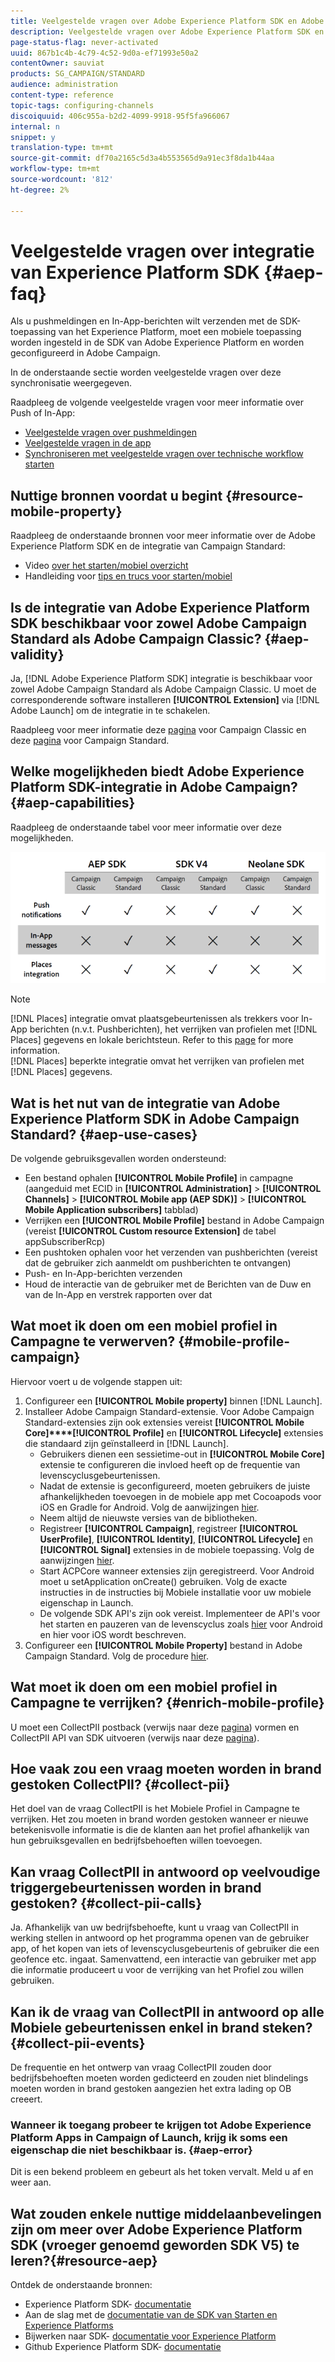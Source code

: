 ```yaml
---
title: Veelgestelde vragen over Adobe Experience Platform SDK en Adobe Campaign-integratie
description: Veelgestelde vragen over Adobe Experience Platform SDK en Adobe Campaign-integratie
page-status-flag: never-activated
uuid: 867b1c4b-4c79-4c52-9d0a-ef71993e50a2
contentOwner: sauviat
products: SG_CAMPAIGN/STANDARD
audience: administration
content-type: reference
topic-tags: configuring-channels
discoiquuid: 406c955a-b2d2-4099-9918-95f5fa966067
internal: n
snippet: y
translation-type: tm+mt
source-git-commit: df70a2165c5d3a4b553565d9a91ec3f8da1b44aa
workflow-type: tm+mt
source-wordcount: '812'
ht-degree: 2%

---
```



# Veelgestelde vragen over integratie van Experience Platform SDK {#aep-faq}

Als u pushmeldingen en In-App-berichten wilt verzenden met de SDK-toepassing van het Experience Platform, moet een mobiele toepassing worden ingesteld in de SDK van Adobe Experience Platform en worden geconfigureerd in Adobe Campaign.

In de onderstaande sectie worden veelgestelde vragen over deze synchronisatie weergegeven.

Raadpleeg de volgende veelgestelde vragen voor meer informatie over Push of In-App:

* [Veelgestelde vragen over pushmeldingen](../../channels/using/about-push-notifications.md#push-faq)
* [Veelgestelde vragen in de app](../../channels/using/about-in-app-messaging.md#in-app-faq)
* [Synchroniseren met veelgestelde vragen over technische workflow starten](../../administration/using/syncwithlaunch-faq.md)

## Nuttige bronnen voordat u begint {#resource-mobile-property}

Raadpleeg de onderstaande bronnen voor meer informatie over de Adobe Experience Platform SDK en de integratie van Campaign Standard:

* Video [over het starten/mobiel overzicht](https://www.adobe.com/experience-platform/launch.html#acpl-mobile-video)
* Handleiding voor [tips en trucs voor starten/mobiel](https://www.adobe.com/content/dam/www/us/en/experience-platform/launch-tag-manager/pdfs/adobe-cloud-platform-launch-tips-and-tricks-sheet.pdf)

## Is de integratie van Adobe Experience Platform SDK beschikbaar voor zowel Adobe Campaign Standard als Adobe Campaign Classic? {#aep-validity}

Ja, [!DNL Adobe Experience Platform SDK] integratie is beschikbaar voor zowel Adobe Campaign Standard als Adobe Campaign Classic. U moet de corresponderende software installeren **[!UICONTROL Extension]** via [!DNL Adobe Launch] om de integratie in te schakelen.

Raadpleeg voor meer informatie deze [pagina](https://aep-sdks.gitbook.io/docs/using-mobile-extensions/adobe-campaignclassic) voor Campaign Classic en deze [pagina](https://aep-sdks.gitbook.io/docs/using-mobile-extensions/adobe-campaign-standard) voor Campaign Standard.

## Welke mogelijkheden biedt Adobe Experience Platform SDK-integratie in Adobe Campaign? {#aep-capabilities}

Raadpleeg de onderstaande tabel voor meer informatie over deze mogelijkheden.

![](assets/faq.png)

>[!NOTE]
>
>[!DNL Places] integratie omvat plaatsgebeurtenissen als trekkers voor In-App berichten (n.v.t. Pushberichten), het verrijken van profielen met [!DNL Places] gegevens en lokale berichtsteun. Refer to this [page](../../channels/using/preparing-and-sending-an-in-app-message.md) for more information. <br>[!DNL Places] beperkte integratie omvat het verrijken van profielen met [!DNL Places] gegevens.

## Wat is het nut van de integratie van Adobe Experience Platform SDK in Adobe Campaign Standard? {#aep-use-cases}

De volgende gebruiksgevallen worden ondersteund:

* Een bestand ophalen **[!UICONTROL Mobile Profile]** in campagne (aangeduid met ECID in **[!UICONTROL Administration]** > **[!UICONTROL Channels]** > **[!UICONTROL Mobile app (AEP SDK)]** > **[!UICONTROL Mobile Application subscribers]** tabblad)
* Verrijken een **[!UICONTROL Mobile Profile]** bestand in Adobe Campaign (vereist **[!UICONTROL Custom resource Extension]** de tabel appSubscriberRcp)
* Een pushtoken ophalen voor het verzenden van pushberichten (vereist dat de gebruiker zich aanmeldt om pushberichten te ontvangen)
* Push- en In-App-berichten verzenden
* Houd de interactie van de gebruiker met de Berichten van de Duw en van de In-App en verstrek rapporten over dat

## Wat moet ik doen om een mobiel profiel in Campagne te verwerven? {#mobile-profile-campaign}

Hiervoor voert u de volgende stappen uit:

1. Configureer een **[!UICONTROL Mobile property]** binnen [!DNL Launch].
1. Installeer Adobe Campaign Standard-extensie. Voor Adobe Campaign Standard-extensies zijn ook extensies vereist **[!UICONTROL Mobile Core]****[!UICONTROL Profile]** en **[!UICONTROL Lifecycle]** extensies die standaard zijn geïnstalleerd in [!DNL Launch].
   * Gebruikers dienen een sessietime-out in **[!UICONTROL Mobile Core]** extensie te configureren die invloed heeft op de frequentie van levenscyclusgebeurtenissen.
   * Nadat de extensie is geconfigureerd, moeten gebruikers de juiste afhankelijkheden toevoegen in de mobiele app met Cocoapods voor iOS en Gradle for Android. Volg de aanwijzingen [hier](https://aep-sdks.gitbook.io/docs/using-mobile-extensions/adobe-campaign-standard).
   * Neem altijd de nieuwste versies van de bibliotheken.
   * Registreer **[!UICONTROL Campaign]**, registreer **[!UICONTROL UserProfile]**, **[!UICONTROL Identity]**, **[!UICONTROL Lifecycle]** en **[!UICONTROL Signal]** extensies in de mobiele toepassing. Volg de aanwijzingen [hier](https://aep-sdks.gitbook.io/docs/using-mobile-extensions/adobe-campaign-standard#register-the-campaign-standard-extension-with-mobile-core).
   * Start ACPCore wanneer extensies zijn geregistreerd. Voor Android moet u setApplication onCreate() gebruiken. Volg de exacte instructies in de instructies bij Mobiele installatie voor uw mobiele eigenschap in Launch.
   * De volgende SDK API&#39;s zijn ook vereist. Implementeer de API&#39;s voor het starten en pauzeren van de levenscyclus zoals [hier](https://aep-sdks.gitbook.io/docs/using-mobile-extensions/mobile-core/lifecycle/lifecycle-extension-in-android) voor Android en hier voor iOS wordt beschreven.
1. Configureer een **[!UICONTROL Mobile Property]** bestand in Adobe Campaign Standard. Volg de procedure [hier](../../administration/using/configuring-a-mobile-application.md#channel-specific-config).

## Wat moet ik doen om een mobiel profiel in Campagne te verrijken? {#enrich-mobile-profile}

U moet een CollectPII postback (verwijs naar deze [pagina](https://helpx.adobe.com/campaign/kb/config-app-in-launch.html#PIIpostback)) vormen en CollectPII API van SDK uitvoeren (verwijs naar deze [pagina](https://aep-sdks.gitbook.io/docs/using-mobile-extensions/mobile-core/mobile-core-api-reference#collect-pii)).

## Hoe vaak zou een vraag moeten worden in brand gestoken CollectPII? {#collect-pii}

Het doel van de vraag CollectPII is het Mobiele Profiel in Campagne te verrijken. Het zou moeten in brand worden gestoken wanneer er nieuwe betekenisvolle informatie is die de klanten aan het profiel afhankelijk van hun gebruiksgevallen en bedrijfsbehoeften willen toevoegen.

## Kan vraag CollectPII in antwoord op veelvoudige triggergebeurtenissen worden in brand gestoken? {#collect-pii-calls}

Ja. Afhankelijk van uw bedrijfsbehoefte, kunt u vraag van CollectPII in werking stellen in antwoord op het programma openen van de gebruiker app, of het kopen van iets of levenscyclusgebeurtenis of gebruiker die een geofence etc. ingaat. Samenvattend, een interactie van gebruiker met app die informatie produceert u voor de verrijking van het Profiel zou willen gebruiken.

## Kan ik de vraag van CollectPII in antwoord op alle Mobiele gebeurtenissen enkel in brand steken? {#collect-pii-events}

De frequentie en het ontwerp van vraag CollectPII zouden door bedrijfsbehoeften moeten worden gedicteerd en zouden niet blindelings moeten worden in brand gestoken aangezien het extra lading op OB creeert.

### Wanneer ik toegang probeer te krijgen tot Adobe Experience Platform Apps in Campaign of Launch, krijg ik soms een eigenschap die niet beschikbaar is. {#aep-error}

Dit is een bekend probleem en gebeurt als het token vervalt. Meld u af en weer aan.

## Wat zouden enkele nuttige middelaanbevelingen zijn om meer over Adobe Experience Platform SDK (vroeger genoemd geworden SDK V5) te leren?{#resource-aep}

Ontdek de onderstaande bronnen:

* Experience Platform SDK- [documentatie](https://aep-sdks.gitbook.io/docs/)
* Aan de slag met de [documentatie van de SDK van Starten en Experience Platforms](https://aep-sdks.gitbook.io/docs/getting-started/create-a-mobile-property)
* Bijwerken naar SDK- [documentatie voor Experience Platform](https://aep-sdks.gitbook.io/docs/resources/upgrading-to-aep)
* Github Experience Platform SDK- [documentatie](https://github.com/Adobe-Marketing-Cloud/acp-sdks/)
